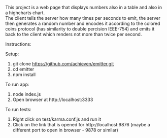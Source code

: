 This project is a web page that displays numbers also in a table and also in a highcharts chart.  
The client tells the server how many times per seconds to emit, the server then generates a random number and encodes it according to the colored coins protocol (has similarity to double percision IEEE-754) and emits it back to the client which renders not more than twice per second.

Instructions:

Setup:    
1. git clone https://github.com/achieven/emitter.git    
2. cd emitter    
3. npm install    

To run app:

1. node index.js
2. Open browser at http://localhost:3333

To run tests:

1. Right click on test/karma.conf.js and run it
2. Click on the link that is opened for http://localhost:9876 (maybe a different port to open in browser  - 9878 or similar)
